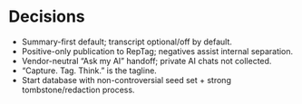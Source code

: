 # Decisions
- Summary-first default; transcript optional/off by default.
- Positive-only publication to RepTag; negatives assist internal separation.
- Vendor-neutral “Ask my AI” handoff; private AI chats not collected.
- “Capture. Tag. Think.” is the tagline.
- Start database with non-controversial seed set + strong tombstone/redaction process.
